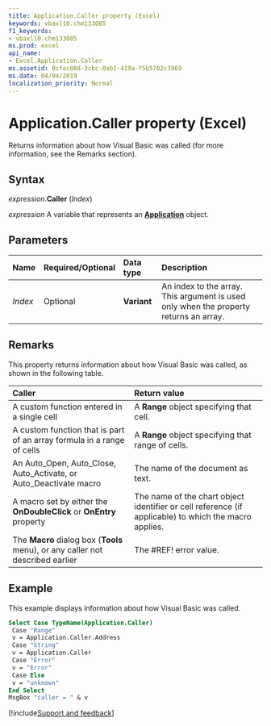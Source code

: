 ```yaml
---
title: Application.Caller property (Excel)
keywords: vbaxl10.chm133085
f1_keywords:
- vbaxl10.chm133085
ms.prod: excel
api_name:
- Excel.Application.Caller
ms.assetid: 0cfec08d-3cbc-0ab1-419a-f5b5702c3969
ms.date: 04/04/2019
localization_priority: Normal
---
```



# Application.Caller property (Excel)

Returns information about how Visual Basic was called (for more information, see the Remarks section).


## Syntax

_expression_.**Caller** (_Index_)

_expression_ A variable that represents an **[Application](Excel.Application(object).md)** object.


## Parameters

|Name|Required/Optional|Data type|Description|
|:-----|:-----|:-----|:-----|
| _Index_|Optional| **Variant**|An index to the array. This argument is used only when the property returns an array.|

## Remarks

This property returns information about how Visual Basic was called, as shown in the following table.

|Caller|Return value|
|:-----|:-----|
|A custom function entered in a single cell|A **Range** object specifying that cell.|
|A custom function that is part of an array formula in a range of cells|A **Range** object specifying that range of cells.|
|An Auto_Open, Auto_Close, Auto_Activate, or Auto_Deactivate macro|The name of the document as text.|
|A macro set by either the **OnDoubleClick** or **OnEntry** property|The name of the chart object identifier or cell reference (if applicable) to which the macro applies.|
|The **Macro** dialog box (**Tools** menu), or any caller not described earlier|The #REF! error value.|

## Example

This example displays information about how Visual Basic was called.

```vb
Select Case TypeName(Application.Caller) 
 Case "Range" 
 v = Application.Caller.Address 
 Case "String" 
 v = Application.Caller 
 Case "Error" 
 v = "Error" 
 Case Else 
 v = "unknown" 
End Select 
MsgBox "caller = " & v
```




[!include[Support and feedback](~/includes/feedback-boilerplate.md)]

